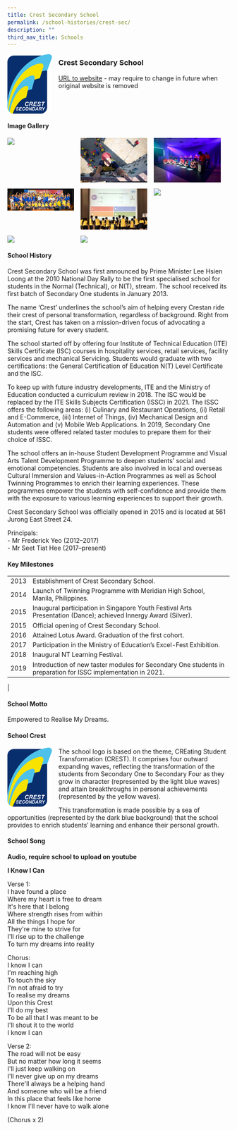 ```yaml
---
title: Crest Secondary School
permalink: /school-histories/crest-sec/
description: ""
third_nav_title: Schools
---
```

<img src="/images/crestsecsch1.png" style="width:20%;margin-right:15px;" align = "left">

### **Crest Secondary School**
[URL to website](https://www.crestsec.edu.sg/) - may require to change in future when original website is removed

<br clear="left">

#### **Image Gallery**

<p><a href="/images/crestsecsch2.jpg">  
<img src="/images/crestsecsch2.jpg" style="width:30%;margin-right:15px;" align = "left">
</a></p>

<p><a href="/images/crestsecsch3.jpg">  
<img src="/images/crestsecsch3.jpg" style="width:30%;margin-right:15px;" align = "left">
</a></p>

<p><a href="/images/crestsecsch4.jpg">  
<img src="/images/crestsecsch4.jpg" style="width:30%;margin-right:15px;" align = "left">
</a></p>

<br clear="left">

<p><a href="/images/crestsecsch5.jpg">  
<img src="/images/crestsecsch5.jpg" style="width:30%;margin-right:15px;" align = "left">
</a></p>

<p><a href="/images/crestsecsch6.jpg">  
<img src="/images/crestsecsch6.jpg" style="width:30%;margin-right:15px;" align = "left">
</a></p>

<p><a href="/images/crestsecsch7.jpg">  
<img src="/images/crestsecsch7.jpg" style="width:30%;margin-right:15px;" align = "left">
</a></p>

<br clear="left">

<p><a href="/images/crestsecsch8.jpg">  
<img src="/images/crestsecsch8.jpg" style="width:30%;margin-right:15px;" align = "left">
</a></p>

<p><a href="/images/crestsecsch9.jpg">  
<img src="/images/crestsecsch9.jpg" style="width:30%;margin-right:15px;" align = "left">
</a></p>

<br clear="left">

#### **School History**
Crest Secondary School was first announced by Prime Minister Lee Hsien Loong at the 2010 National Day Rally to be the first specialised school for students in the Normal (Technical), or N(T), stream. The school received its first batch of Secondary One students in January 2013.

The name ‘Crest’ underlines the school’s aim of helping every Crestan ride their crest of personal transformation, regardless of background. Right from the start, Crest has taken on a mission-driven focus of advocating a promising future for every student.

The school started off by offering four Institute of Technical Education (ITE) Skills Certificate (ISC) courses in hospitality services, retail services, facility services and mechanical Servicing. Students would graduate with two certifications: the General Certification of Education N(T) Level Certificate and the ISC.

To keep up with future industry developments, ITE and the Ministry of Education conducted a curriculum review in 2018. The ISC would be replaced by the ITE Skills Subjects Certification (ISSC) in 2021. The ISSC offers the following areas: (i) Culinary and Restaurant Operations, (ii) Retail and E-Commerce, (iii) Internet of Things, (iv) Mechanical Design and Automation and (v) Mobile Web Applications. In 2019, Secondary One students were offered related taster modules to prepare them for their choice of ISSC.

The school offers an in-house Student Development Programme and Visual Arts Talent Development Programme to deepen students’ social and emotional competencies. Students are also involved in local and overseas Cultural Immersion and Values-in-Action Programmes as well as School Twinning Programmes to enrich their learning experiences. These programmes empower the students with self-confidence and provide them with the exposure to various learning experiences to support their growth.

Crest Secondary School was officially opened in 2015 and is located at 561 Jurong East Street 24.

Principals:<br>
\- Mr Frederick Yeo (2012–2017)<br>
\- Mr Seet Tiat Hee (2017–present)

#### **Key Milestones**

|  |  |
|:---:|---|
| 2013 | Establishment of Crest Secondary School. |
| 2014 | Launch of Twinning Programme with Meridian High School, Manila, Philippines. |
| 2015 | Inaugural participation in Singapore Youth Festival Arts Presentation (Dance); achieved Innergy Award (Silver). |
| 2015 | Official opening of Crest Secondary School. |
| 2016 | Attained Lotus Award. Graduation of the first cohort. |
| 2017 | Participation in the Ministry of Education’s Excel-Fest Exhibition. |
| 2018 | Inaugural NT Learning Festival. |
| 2019 | Introduction of new taster modules for Secondary One students in preparation for ISSC implementation in 2021. |
|

#### **School Motto**
Empowered to Realise My Dreams.

#### **School Crest**
<img src="/images/crestsecsch1.png" style="width:20%;margin-right:15px;" align = "left">

The school logo is based on the theme, CREating Student Transformation (CREST). It comprises four outward expanding waves, reflecting the transformation of the students from Secondary One to Secondary Four as they grow in character (represented by the light blue waves) and attain breakthroughs in personal achievements (represented by the yellow waves).

This transformation is made possible by a sea of opportunities (represented by the dark blue background) that the school provides to enrich students’ learning and enhance their personal growth.

#### **School Song**
**Audio, require school to upload on youtube**

**I Know I Can**

Verse 1:<br>
I have found a place<br>
Where my heart is free to dream<br>
It's here that I belong<br>
Where strength rises from within<br>
All the things I hope for<br>
They're mine to strive for<br>
I'll rise up to the challenge<br>
To turn my dreams into reality

Chorus:<br>
I know I can<br>
I'm reaching high<br>
To touch the sky<br>
I'm not afraid to try<br>
To realise my dreams<br>
Upon this Crest<br>
I'll do my best<br>
To be all that I was meant to be<br>
I'll shout it to the world<br>
I know I can

Verse 2:<br>
The road will not be easy<br>
But no matter how long it seems<br>
I'll just keep walking on<br>
I'll never give up on my dreams<br>
There'll always be a helping hand<br>
And someone who will be a friend<br>
In this place that feels like home<br>
I know I'll never have to walk alone

(Chorus x 2)